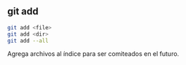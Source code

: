 ##  git add

```bash
git add <file>
git add <dir>
git add --all
```

Agrega archivos al índice para ser comiteados en el futuro.